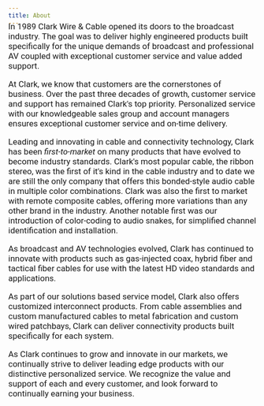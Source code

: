```yaml
---
title: About
---
```

<link href="https://fonts.googleapis.com/css?family=Roboto|Yanone+Kaffeesatz" rel="stylesheet">
<div style="font-family: 'Roboto', sans-serif; font-size: 17px; margin-top: -25px;">
In 1989 Clark Wire & Cable opened its doors to the broadcast industry. The goal was to deliver highly engineered products built specifically for the unique demands of broadcast and professional AV coupled with exceptional customer service and value added support.

At Clark, we know that customers are the cornerstones of business. Over the past three decades of growth, customer service and support has remained Clark's top priority. Personalized service with our knowledgeable sales group and account managers ensures exceptional customer service and on-time delivery.

Leading and innovating in cable and connectivity technology, Clark has been <em>first-to-market</em> on many products that have evolved to become industry standards. Clark's most popular cable, the ribbon stereo, was the first of it's kind in the cable industry and to date we are still the only company that offers this bonded-style audio cable in multiple color combinations. Clark was also the first to market with remote composite cables, offering more variations than any other brand in the industry. Another notable first was our introduction of color-coding to audio snakes, for simplified channel identification and installation.

As broadcast and AV technologies evolved, Clark has continued to innovate with products such as gas-injected coax, hybrid fiber and tactical fiber cables for use with the latest HD video standards and applications.

As part of our solutions based service model, Clark also offers customized interconnect products. From cable assemblies and custom manufactured cables to metal fabrication and custom wired patchbays, Clark can deliver connectivity products built specifically for each system.

As Clark continues to grow and innovate in our markets, we continually strive to deliver leading edge products with our distinctive personalized service. We recognize the value and support of each and every customer, and look forward to continually earning your business.
</div>